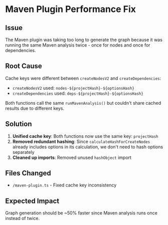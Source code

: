 # Maven Plugin Performance Fix

## Issue
The Maven plugin was taking too long to generate the graph because it was running the same Maven analysis twice - once for nodes and once for dependencies.

## Root Cause
Cache keys were different between `createNodesV2` and `createDependencies`:
- `createNodesV2` used: `nodes-${projectHash}-${optionsHash}`
- `createDependencies` used: `deps-${projectHash}-${optionsHash}`

Both functions call the same `runMavenAnalysis()` but couldn't share cached results due to different keys.

## Solution
1. **Unified cache key**: Both functions now use the same key: `projectHash`
2. **Removed redundant hashing**: Since `calculateHashForCreateNodes` already includes options in its calculation, we don't need to hash options separately
3. **Cleaned up imports**: Removed unused `hashObject` import

## Files Changed
- `/maven-plugin.ts` - Fixed cache key inconsistency

## Expected Impact
Graph generation should be ~50% faster since Maven analysis runs once instead of twice.